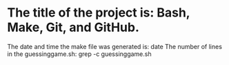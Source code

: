# The title of the project is: Bash, Make, Git, and GitHub.
The date and time the make file was generated is: date
The number of lines in the guessinggame.sh: grep -c  guessinggame.sh
